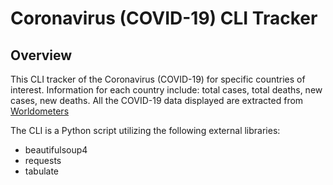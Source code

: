 # Coronavirus (COVID-19) CLI Tracker

## Overview
This CLI tracker of the Coronavirus (COVID-19) for specific countries of interest.
Information for each country include: total cases, total deaths, new cases, new deaths.
All the COVID-19 data displayed are extracted from [Worldometers](https://www.worldometers.info/coronavirus/)

The CLI is a Python script utilizing the following external libraries:
* beautifulsoup4
* requests
* tabulate